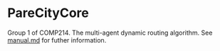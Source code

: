 # PareCityCore
Group 1 of COMP214.
The multi-agent dynamic routing algorithm.
See [manual.md](https://github.com/SuperElephant/PareCityCore/blob/master/manual.md) for futher information.

